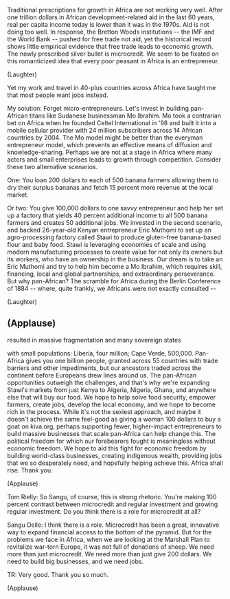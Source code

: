 
Traditional prescriptions for growth
in Africa are not working very well.
After one trillion dollars
in African development-related aid
in the last 60 years,
real per capita income today
is lower than it was in the 1970s.
Aid is not doing too well.
In response,
the Bretton Woods institutions --
the IMF and the World Bank --
pushed for free trade not aid,
yet the historical record
shows little empirical evidence
that free trade leads to economic growth.
The newly prescribed 
silver bullet is microcredit.
We seem to be fixated
on this romanticized idea
that every poor peasant in Africa
is an entrepreneur.

(Laughter)

Yet my work and travel
in 40-plus countries across Africa
have taught me that most people
want jobs instead.

My solution: Forget micro-entrepreneurs.
Let&#39;s invest in building
pan-African titans
like Sudanese businessman Mo Ibrahim.
Mo took a contrarian bet on Africa when
he founded Celtel International in &#39;98
and built it into a mobile 
cellular provider
with 24 million subscribers
across 14 African countries by 2004.
The Mo model might be better
than the everyman entrepreneur model,
which prevents an effective means
of diffusion and knowledge-sharing.
Perhaps we are not at a stage in Africa
where many actors and small enterprises
leads to growth through competition.
Consider these two alternative scenarios.

One: You loan 200 dollars 
to each of 500 banana farmers
allowing them to dry 
their surplus bananas
and fetch 15 percent more revenue
at the local market.

Or two: You give 100,000 dollars
to one savvy entrepreneur
and help her set up a factory
that yields 40 percent additional income
to all 500 banana farmers
and creates 50 additional jobs.
We invested in the second scenario,
and backed 26-year-old
Kenyan entrepreneur Eric Muthomi
to set up an agro-processing
factory called Stawi
to produce gluten-free
banana-based flour and baby food.
Stawi is leveraging economies of scale
and using modern manufacturing processes
to create value for not only its owners
but its workers, who have
an ownership in the business.
Our dream is to take an Eric Muthomi
and try to help him become a Mo Ibrahim,
which requires skill, financing,
local and global partnerships,
and extraordinary perseverance.
But why pan-African?
The scramble for Africa
during the Berlin Conference of 1884 --
where, quite frankly, we Africans
were not exactly consulted --

(Laughter)
 
(Applause)
 --
resulted in massive fragmentation
and many sovereign states

with small populations:
Liberia, four million;
Cape Verde, 500,000.
Pan-Africa gives you one billion people,
granted across 55 countries
with trade barriers and other impediments,
but our ancestors traded
across the continent
before Europeans drew lines around us.
The pan-African opportunities
outweigh the challenges,
and that&#39;s why we&#39;re expanding
Stawi&#39;s markets from just Kenya
to Algeria, Nigeria, Ghana,
and anywhere else that will buy our food.
We hope to help solve food security,
empower farmers, create jobs,
develop the local economy,
and we hope to become rich in the process.
While it&#39;s not the sexiest approach,
and maybe it doesn&#39;t
achieve the same feel-good
as giving a woman 100 dollars 
to buy a goat on kiva.org,
perhaps supporting fewer,
higher-impact entrepreneurs
to build massive businesses
that scale pan-Africa
can help change this.
The political freedom
for which our forebearers fought
is meaningless without economic freedom.
We hope to aid this fight
for economic freedom
by building world-class businesses,
creating indigenous wealth,
providing jobs that we
so desperately need,
and hopefully helping achieve this.
Africa shall rise.
Thank you.

(Applause)


Tom Rielly: So Sangu, of course,
this is strong rhetoric.
You&#39;re making 100 percent contrast
between microcredit
and regular investment
and growing regular investment.
Do you think there is
a role for microcredit at all?

Sangu Delle: I think there is a role.
Microcredit has been a great,
innovative way
to expand financial access
to the bottom of the pyramid.
But for the problems we face in Africa,
when we are looking
at the Marshall Plan
to revitalize war-torn Europe,
it was not full of donations of sheep.
We need more than just microcredit.
We need more than just give 200 dollars.
We need to build big businesses,
and we need jobs.

TR: Very good. Thank you so much.

(Applause)

